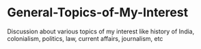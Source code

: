 # General-Topics-of-My-Interest
Discussion about various topics of my interest like history of India, colonialism, politics, law, current affairs, journalism, etc
